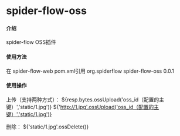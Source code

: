 # spider-flow-oss

#### 介绍
spider-flow OSS插件

#### 使用方法
在 spider-flow-web pom.xml引用
<dependency>
	<groupId>org.spiderflow</groupId>
	<artifactId>spider-flow-oss</artifactId>
	<version>0.0.1</version>
</dependency>

#### 使用操作
上传（支持两种方式）：
${resp.bytes.ossUpload('oss_id（配置的主键）','static/1.jpg')}
${'http://1.jpg'.ossUpload('oss_id（配置的主键）','static/1.jpg')}

删除：
${'static/1.jpg'.ossDelete()}